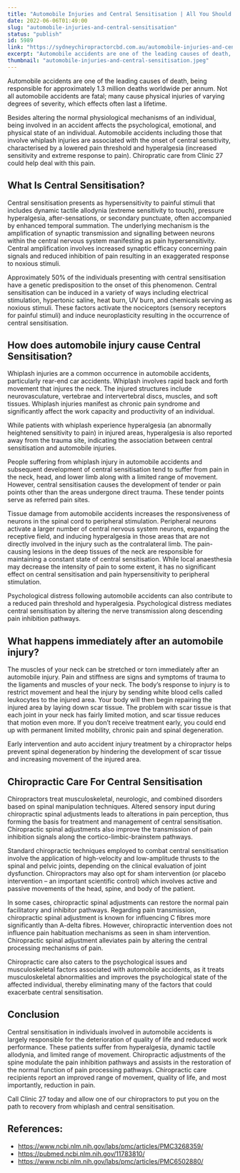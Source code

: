 ```yaml
---
title: "Automobile Injuries and Central Sensitisation | All You Should Know"
date: 2022-06-06T01:49:00
slug: "automobile-injuries-and-central-sensitisation"
status: "publish"
id: 5989
link: "https://sydneychiropractorcbd.com.au/automobile-injuries-and-central-sensitisation/"
excerpt: "Automobile accidents are one of the leading causes of death, being responsible for approximately 1.3 million deaths worldwide per annum. Not all automobile accidents are fatal; many cause physical injuries of varying degrees of severity, which effects often last a lifetime. Besides altering the normal physiological mechanisms of an individual, being involved in an accident […]"
thumbnail: "automobile-injuries-and-central-sensitisation.jpeg"
---
```


Automobile accidents are one of the leading causes of death, being responsible for approximately 1.3 million deaths worldwide per annum. Not all automobile accidents are fatal; many cause physical injuries of varying degrees of severity, which effects often last a lifetime.

Besides altering the normal physiological mechanisms of an individual, being involved in an accident affects the psychological, emotional, and physical state of an individual. Automobile accidents including those that involve whiplash injuries are associated with the onset of central sensitivity, characterised by a lowered pain threshold and hyperalgesia (increased sensitivity and extreme response to pain). Chiropratic care from Clinic 27 could help deal with this pain. 

## What Is Central Sensitisation?
Central sensitisation presents as hypersensitivity to painful stimuli that includes dynamic tactile allodynia (extreme sensitivity to touch), pressure hyperalgesia, after-sensations, or secondary punctuate, often accompanied by enhanced temporal summation. The underlying mechanism is the amplification of synaptic transmission and signalling between neurons within the central nervous system manifesting as pain hypersensitivity. Central amplification involves increased synaptic efficacy concerning pain signals and reduced inhibition of pain resulting in an exaggerated response to noxious stimuli.

Approximately 50% of the individuals presenting with central sensitisation have a genetic predisposition to the onset of this phenomenon. Central sensitisation can be induced in a variety of ways including electrical stimulation, hypertonic saline, heat burn, UV burn, and chemicals serving as noxious stimuli. These factors activate the nociceptors (sensory receptors for painful stimuli) and induce neuroplasticity resulting in the occurrence of central sensitisation.

## How does automobile injury cause Central Sensitisation?
Whiplash injuries are a common occurrence in automobile accidents, particularly rear-end car accidents. Whiplash involves rapid back and forth movement that injures the neck. The injured structures include neurovasculature, vertebrae and intervertebral discs, muscles, and soft tissues. Whiplash injuries manifest as chronic pain syndrome and significantly affect the work capacity and productivity of an individual.

While patients with whiplash experience hyperalgesia (an abnormally heightened sensitivity to pain) in injured areas, hyperalgesia is also reported away from the trauma site, indicating the association between central sensitisation and automobile injuries.

People suffering from whiplash injury in automobile accidents and subsequent development of central sensitisation tend to suffer from pain in the neck, head, and lower limb along with a limited range of movement. However, central sensitisation causes the development of tender or pain points other than the areas undergone direct trauma. These tender points serve as referred pain sites.

Tissue damage from automobile accidents increases the responsiveness of neurons in the spinal cord to peripheral stimulation. Peripheral neurons activate a larger number of central nervous system neurons, expanding the receptive field, and inducing hyperalgesia in those areas that are not directly involved in the injury such as the contralateral limb. The pain-causing lesions in the deep tissues of the neck are responsible for maintaining a constant state of central sensitisation. While local anaesthesia may decrease the intensity of pain to some extent, it has no significant effect on central sensitisation and pain hypersensitivity to peripheral stimulation.

Psychological distress following automobile accidents can also contribute to a reduced pain threshold and hyperalgesia. Psychological distress mediates central sensitisation by altering the nerve transmission along descending pain inhibition pathways.  

## What happens immediately after an automobile injury?
The muscles of your neck can be stretched or torn immediately after an automobile injury. Pain and stiffness are signs and symptoms of trauma to the ligaments and muscles of your neck. The body’s response to injury is to restrict movement and heal the injury by sending white blood cells called leukocytes to the injured area. Your body will then begin repairing the injured area by laying down scar tissue. The problem with scar tissue is that each joint in your neck has fairly limited motion, and scar tissue reduces that motion even more. If you don’t receive treatment early, you could end up with permanent limited mobility, chronic pain and spinal degeneration.

Early intervention and auto accident injury treatment by a chiropractor helps prevent spinal degeneration by hindering the development of scar tissue and increasing movement of the injured area.

## Chiropractic Care For Central Sensitisation
Chiropractors treat musculoskeletal, neurologic, and combined disorders based on spinal manipulation techniques. Altered sensory input during chiropractic spinal adjustments leads to alterations in pain perception, thus forming the basis for treatment and management of central sensitisation. Chiropractic spinal adjustments also improve the transmission of pain inhibition signals along the cortico-limbic-brainstem pathways.

Standard chiropractic techniques employed to combat central sensitisation involve the application of high-velocity and low-amplitude thrusts to the spinal and pelvic joints, depending on the clinical evaluation of joint dysfunction. Chiropractors may also opt for sham intervention (or placebo intervention – an important scientific control) which involves active and passive movements of the head, spine, and body of the patient.

In some cases, chiropractic spinal adjustments can restore the normal pain facilitatory and inhibitor pathways. Regarding pain transmission, chiropractic spinal adjustment is known for influencing C fibres more significantly than A-delta fibres. However, chiropractic intervention does not influence pain habituation mechanisms as seen in sham intervention. Chiropractic spinal adjustment alleviates pain by altering the central processing mechanisms of pain.

Chiropractic care also caters to the psychological issues and musculoskeletal factors associated with automobile accidents, as it treats musculoskeletal abnormalities and improves the psychological state of the affected individual, thereby eliminating many of the factors that could exacerbate central sensitisation.

## Conclusion
Central sensitisation in individuals involved in automobile accidents is largely responsible for the deterioration of quality of life and reduced work performance. These patients suffer from hyperalgesia, dynamic tactile allodynia, and limited range of movement. Chiropractic adjustments of the spine modulate the pain inhibition pathways and assists in the restoration of the normal function of pain processing pathways. Chiropractic care recipients report an improved range of movement, quality of life, and most importantly, reduction in pain.

Call Clinic 27 today and allow one of our chiropractors to put you on the path to recovery from whiplash and central sensitisation.

## References:
- https://www.ncbi.nlm.nih.gov/labs/pmc/articles/PMC3268359/
- https://pubmed.ncbi.nlm.nih.gov/11783810/
- https://www.ncbi.nlm.nih.gov/labs/pmc/articles/PMC6502880/
